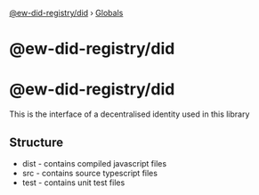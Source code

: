 [@ew-did-registry/did](README.md) › [Globals](globals.md)

# @ew-did-registry/did

# @ew-did-registry/did

This is the interface of a decentralised identity used in this library

## Structure
- dist - contains compiled javascript files
- src - contains source typescript files
- test - contains unit test files
